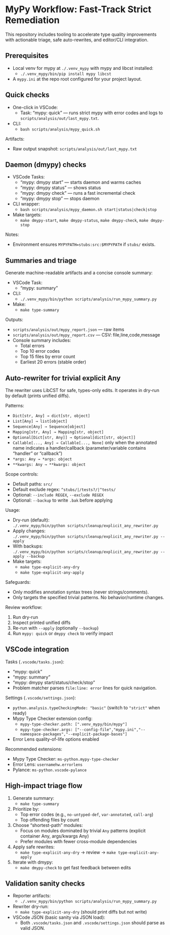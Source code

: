 # MyPy Workflow: Fast-Track Strict Remediation

This repository includes tooling to accelerate type quality improvements with actionable triage, safe auto-rewrites, and editor/CLI integration.

## Prerequisites

- Local venv for mypy at `./.venv_mypy` with mypy and libcst installed:
  - `./.venv_mypy/bin/pip install mypy libcst`
- A `mypy.ini` at the repo root configured for your project layout.

## Quick checks

- One-click in VSCode:
  - Task: “mypy: quick” — runs strict mypy with error codes and logs to `scripts/analysis/out/last_mypy.txt`.
- CLI:
  - `bash scripts/analysis/mypy_quick.sh`

Artifacts:
- Raw output snapshot: `scripts/analysis/out/last_mypy.txt`

## Daemon (dmypy) checks

- VSCode Tasks:
  - “mypy: dmypy start” — starts daemon and warms caches
  - “mypy: dmypy status” — shows status
  - “mypy: dmypy check” — runs a fast incremental check
  - “mypy: dmypy stop” — stops daemon
- CLI wrapper:
  - `bash scripts/analysis/mypy_daemon.sh start|status|check|stop`
- Make targets:
  - `make dmypy-start`, `make dmypy-status`, `make dmypy-check`, `make dmypy-stop`

Notes:
- Environment ensures `MYPYPATH=stubs:src:$MYPYPATH` if `stubs/` exists.

## Summaries and triage

Generate machine-readable artifacts and a concise console summary:

- VSCode Task:
  - “mypy: summary”
- CLI:
  - `./.venv_mypy/bin/python scripts/analysis/run_mypy_summary.py`
- Make:
  - `make type-summary`

Outputs:
- `scripts/analysis/out/mypy_report.json` — raw items
- `scripts/analysis/out/mypy_report.csv` — CSV: file,line,code,message
- Console summary includes:
  - Total errors
  - Top 10 error codes
  - Top 15 files by error count
  - Earliest 20 errors (stable order)

## Auto-rewriter for trivial explicit Any

The rewriter uses LibCST for safe, types-only edits. It operates in dry-run by default (prints unified diffs).

Patterns:
- `Dict[str, Any] → dict[str, object]`
- `List[Any] → list[object]`
- `Sequence[Any] → Sequence[object]`
- `Mapping[str, Any] → Mapping[str, object]`
- `Optional[Dict[str, Any]] → Optional[dict[str, object]]`
- `Callable[..., Any] → Callable[..., None]` only when the annotated name indicates a handler/callback (parameter/variable contains “handler” or “callback”)
- `*args: Any → *args: object`
- `**kwargs: Any → **kwargs: object`

Scope controls:
- Default paths: `src/`
- Default exclude regex: `^stubs/|/tests?/|^tests/`
- Optional: `--include REGEX`, `--exclude REGEX`
- Optional: `--backup` to write `.bak` before applying

Usage:
- Dry-run (default):  
  `./.venv_mypy/bin/python scripts/cleanup/explicit_any_rewriter.py`
- Apply changes:  
  `./.venv_mypy/bin/python scripts/cleanup/explicit_any_rewriter.py --apply`
- With backups:  
  `./.venv_mypy/bin/python scripts/cleanup/explicit_any_rewriter.py --apply --backup`
- Make targets:
  - `make type-explicit-any-dry`
  - `make type-explicit-any-apply`

Safeguards:
- Only modifies annotation syntax trees (never strings/comments).
- Only targets the specified trivial patterns. No behavior/runtime changes.

Review workflow:
1) Run dry-run
2) Inspect printed unified diffs
3) Re-run with `--apply` (optionally `--backup`)
4) Run `mypy: quick` or `dmypy check` to verify impact

## VSCode integration

Tasks (`.vscode/tasks.json`):
- “mypy: quick”
- “mypy: summary”
- “mypy: dmypy start/status/check/stop”
- Problem matcher parses `file:line: error` lines for quick navigation.

Settings (`.vscode/settings.json`):
- `python.analysis.typeCheckingMode: "basic"` (switch to `"strict"` when ready)
- Mypy Type Checker extension config:
  - `mypy-type-checker.path: [".venv_mypy/bin/mypy"]`
  - `mypy-type-checker.args: ["--config-file","mypy.ini","--namespace-packages","--explicit-package-bases"]`
- Error Lens quality-of-life options enabled

Recommended extensions:
- Mypy Type Checker: `ms-python.mypy-type-checker`
- Error Lens: `usernamehw.errorlens`
- Pylance: `ms-python.vscode-pylance`

## High-impact triage flow

1) Generate summary:
   - `make type-summary`
2) Prioritize by:
   - Top error codes (e.g., `no-untyped-def`, `var-annotated`, `call-arg`)
   - Top offending files by count
3) Choose “shortest-path” modules:
   - Focus on modules dominated by trivial `Any` patterns (explicit container Any, args/kwargs Any)
   - Prefer modules with fewer cross-module dependencies
4) Apply safe rewrites:
   - `make type-explicit-any-dry` → review → `make type-explicit-any-apply`
5) Iterate with dmypy:
   - `make dmypy-check` to get fast feedback between edits

## Validation sanity checks

- Reporter artifacts:
  - `./.venv_mypy/bin/python scripts/analysis/run_mypy_summary.py`
- Rewriter dry-run:
  - `make type-explicit-any-dry` (should print diffs but not write)
- VSCode JSON (basic sanity via JSON load):
  - Both `.vscode/tasks.json` and `.vscode/settings.json` should parse as valid JSON.
